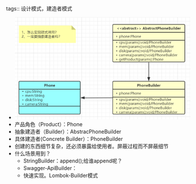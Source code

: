 tags:: 设计模式，建造者模式

- ![image.png](../assets/image_1680337515484_0.png)
- 产品角色（Product）：Phone
- 抽象建造者（Builder）：AbstracPhoneBuilder
- 具体建造者(Concrete Builder）：PhoneBuilder
- 创建的东西细节复杂，还必须暴露给使用者。屏蔽过程而不屏蔽细节
- 什么场景用到？
	- StringBuilder：append();给谁append呢？
	- Swagger-ApiBuilder：
	- 快速实现。Lombok-Builder模式